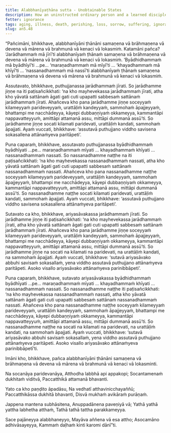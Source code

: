```yaml
---
title: Alabbhanīyaṭhāna sutta - Unobtainable States
description: How an uninstructed ordinary person and a learned disciple of the Noble Ones respond to the five unobtainable states of aging, illness, death, perishing, and loss.
fetter: ignorance
tags: aging, illness, death, perishing, loss, sorrow, suffering, ignorance, wisdom, an, an5
slug: an5.48
---
```


“Pañcimāni, bhikkhave, alabbhanīyāni ṭhānāni samaṇena vā brāhmaṇena vā devena vā mārena vā brahmunā vā kenaci vā lokasmiṁ. Katamāni pañca? ‘Jarādhammaṁ mā jīrī’ti alabbhanīyaṁ ṭhānaṁ samaṇena vā brāhmaṇena vā devena vā mārena vā brahmunā vā kenaci vā lokasmiṁ. ‘Byādhidhammaṁ mā byādhīyī’ti …pe… ‘maraṇadhammaṁ mā mīyī’ti … ‘khayadhammaṁ mā khīyī’ti … ‘nassanadhammaṁ mā nassī’ti alabbhanīyaṁ ṭhānaṁ samaṇena vā brāhmaṇena vā devena vā mārena vā brahmunā vā kenaci vā lokasmiṁ.

Assutavato, bhikkhave, puthujjanassa jarādhammaṁ jīrati. So jarādhamme jiṇṇe na iti paṭisañcikkhati: ‘na kho mayhevekassa jarādhammaṁ jīrati, atha kho yāvatā sattānaṁ āgati gati cuti upapatti sabbesaṁ sattānaṁ jarādhammaṁ jīrati. Ahañceva kho pana jarādhamme jiṇṇe soceyyaṁ kilameyyaṁ parideveyyaṁ, urattāḷiṁ kandeyyaṁ, sammohaṁ āpajjeyyaṁ, bhattampi me nacchādeyya, kāyepi dubbaṇṇiyaṁ okkameyya, kammantāpi nappavatteyyuṁ, amittāpi attamanā assu, mittāpi dummanā assū’ti. So jarādhamme jiṇṇe socati kilamati paridevati, urattāḷiṁ kandati, sammohaṁ āpajjati. Ayaṁ vuccati, bhikkhave: ‘assutavā puthujjano viddho savisena sokasallena attānaṁyeva paritāpeti’.

Puna caparaṁ, bhikkhave, assutavato puthujjanassa byādhidhammaṁ byādhīyati …pe… maraṇadhammaṁ mīyati … khayadhammaṁ khīyati … nassanadhammaṁ nassati. So nassanadhamme naṭṭhe na iti paṭisañcikkhati: ‘na kho mayhevekassa nassanadhammaṁ nassati, atha kho yāvatā sattānaṁ āgati gati cuti upapatti sabbesaṁ sattānaṁ nassanadhammaṁ nassati. Ahañceva kho pana nassanadhamme naṭṭhe soceyyaṁ kilameyyaṁ parideveyyaṁ, urattāḷiṁ kandeyyaṁ, sammohaṁ āpajjeyyaṁ, bhattampi me nacchādeyya, kāyepi dubbaṇṇiyaṁ okkameyya, kammantāpi nappavatteyyuṁ, amittāpi attamanā assu, mittāpi dummanā assū’ti. So nassanadhamme naṭṭhe socati kilamati paridevati, urattāḷiṁ kandati, sammohaṁ āpajjati. Ayaṁ vuccati, bhikkhave: ‘assutavā puthujjano viddho savisena sokasallena attānaṁyeva paritāpeti’.

Sutavato ca kho, bhikkhave, ariyasāvakassa jarādhammaṁ jīrati. So jarādhamme jiṇṇe iti paṭisañcikkhati: ‘na kho mayhevekassa jarādhammaṁ jīrati, atha kho yāvatā sattānaṁ āgati gati cuti upapatti sabbesaṁ sattānaṁ jarādhammaṁ jīrati. Ahañceva kho pana jarādhamme jiṇṇe soceyyaṁ kilameyyaṁ parideveyyaṁ, urattāḷiṁ kandeyyaṁ, sammohaṁ āpajjeyyaṁ, bhattampi me nacchādeyya, kāyepi dubbaṇṇiyaṁ okkameyya, kammantāpi nappavatteyyuṁ, amittāpi attamanā assu, mittāpi dummanā assū’ti. So jarādhamme jiṇṇe na socati na kilamati na paridevati, na urattāḷiṁ kandati, na sammohaṁ āpajjati. Ayaṁ vuccati, bhikkhave: ‘sutavā ariyasāvako abbuhi savisaṁ sokasallaṁ, yena viddho assutavā puthujjano attānaṁyeva paritāpeti. Asoko visallo ariyasāvako attānaṁyeva parinibbāpeti’.

Puna caparaṁ, bhikkhave, sutavato ariyasāvakassa byādhidhammaṁ byādhīyati …pe… maraṇadhammaṁ mīyati … khayadhammaṁ khīyati … nassanadhammaṁ nassati. So nassanadhamme naṭṭhe iti paṭisañcikkhati: ‘na kho mayhevekassa nassanadhammaṁ nassati, atha kho yāvatā sattānaṁ āgati gati cuti upapatti sabbesaṁ sattānaṁ nassanadhammaṁ nassati. Ahañceva kho pana nassanadhamme naṭṭhe soceyyaṁ kilameyyaṁ parideveyyaṁ, urattāḷiṁ kandeyyaṁ, sammohaṁ āpajjeyyaṁ, bhattampi me nacchādeyya, kāyepi dubbaṇṇiyaṁ okkameyya, kammantāpi nappavatteyyuṁ, amittāpi attamanā assu, mittāpi dummanā assū’ti. So nassanadhamme naṭṭhe na socati na kilamati na paridevati, na urattāḷiṁ kandati, na sammohaṁ āpajjati. Ayaṁ vuccati, bhikkhave: ‘sutavā ariyasāvako abbuhi savisaṁ sokasallaṁ, yena viddho assutavā puthujjano attānaṁyeva paritāpeti. Asoko visallo ariyasāvako attānaṁyeva parinibbāpetī’ti.

Imāni kho, bhikkhave, pañca alabbhanīyāni ṭhānāni samaṇena vā brāhmaṇena vā devena vā mārena vā brahmunā vā kenaci vā lokasminti.

Na socanāya paridevanāya,
Atthodha labbhā api appakopi;
Socantamenaṁ dukhitaṁ viditvā,
Paccatthikā attamanā bhavanti.

Yato ca kho paṇḍito āpadāsu,
Na vedhatī atthavinicchayaññū;
Paccatthikāssa dukhitā bhavanti,
Disvā mukhaṁ avikāraṁ purāṇaṁ.

Jappena mantena subhāsitena,
Anuppadānena paveṇiyā vā;
Yathā yathā yattha labhetha atthaṁ,
Tathā tathā tattha parakkameyya.

Sace pajāneyya alabbhaneyyo,
Mayāva aññena vā esa attho;
Asocamāno adhivāsayeyya,
Kammaṁ daḷhaṁ kinti karomi dānī”ti.
